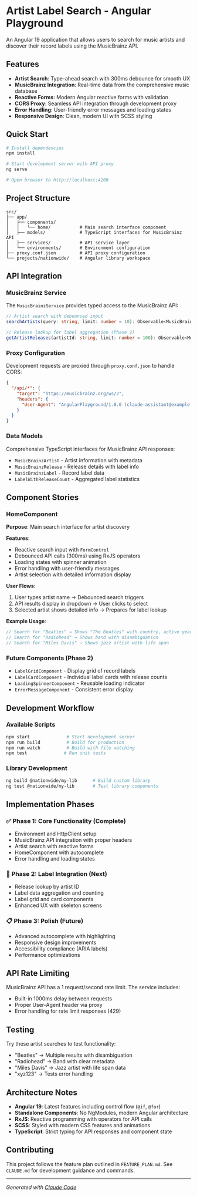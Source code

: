 # Artist Label Search - Angular Playground

An Angular 19 application that allows users to search for music artists and discover their record labels using the MusicBrainz API.

## Features

- **Artist Search**: Type-ahead search with 300ms debounce for smooth UX
- **MusicBrainz Integration**: Real-time data from the comprehensive music database
- **Reactive Forms**: Modern Angular reactive forms with validation
- **CORS Proxy**: Seamless API integration through development proxy
- **Error Handling**: User-friendly error messages and loading states
- **Responsive Design**: Clean, modern UI with SCSS styling

## Quick Start

```bash
# Install dependencies
npm install

# Start development server with API proxy
ng serve

# Open browser to http://localhost:4200
```

## Project Structure

```
src/
├── app/
│   ├── components/
│   │   └── home/           # Main search interface component
│   ├── models/             # TypeScript interfaces for MusicBrainz API
│   ├── services/           # API service layer
│   └── environments/       # Environment configuration
├── proxy.conf.json         # API proxy configuration
└── projects/nationwide/    # Angular library workspace
```

## API Integration

### MusicBrainz Service

The `MusicBrainzService` provides typed access to the MusicBrainz API:

```typescript
// Artist search with debounced input
searchArtists(query: string, limit: number = 10): Observable<MusicBrainzArtist[]>

// Release lookup for label aggregation (Phase 2)
getArtistReleases(artistId: string, limit: number = 100): Observable<MusicBrainzRelease[]>
```

### Proxy Configuration

Development requests are proxied through `proxy.conf.json` to handle CORS:

```json
{
  "/api/*": {
    "target": "https://musicbrainz.org/ws/2",
    "headers": {
      "User-Agent": "AngularPlayground/1.0.0 (claude-assistant@example.com)"
    }
  }
}
```

### Data Models

Comprehensive TypeScript interfaces for MusicBrainz API responses:

- `MusicBrainzArtist` - Artist information with metadata
- `MusicBrainzRelease` - Release details with label info
- `MusicBrainzLabel` - Record label data
- `LabelWithReleaseCount` - Aggregated label statistics

## Component Stories

### HomeComponent

**Purpose**: Main search interface for artist discovery

**Features**:
- Reactive search input with `FormControl`
- Debounced API calls (300ms) using RxJS operators
- Loading states with spinner animation
- Error handling with user-friendly messages
- Artist selection with detailed information display

**User Flows**:
1. User types artist name → Debounced search triggers
2. API results display in dropdown → User clicks to select
3. Selected artist shows detailed info → Prepares for label lookup

**Example Usage**:
```typescript
// Search for "Beatles" → Shows "The Beatles" with country, active years
// Search for "Radiohead" → Shows band with disambiguation
// Search for "Miles Davis" → Shows jazz artist with life span
```

### Future Components (Phase 2)

- `LabelGridComponent` - Display grid of record labels
- `LabelCardComponent` - Individual label cards with release counts
- `LoadingSpinnerComponent` - Reusable loading indicator
- `ErrorMessageComponent` - Consistent error display

## Development Workflow

### Available Scripts

```bash
npm start              # Start development server
npm run build          # Build for production
npm run watch          # Build with file watching
npm test              # Run unit tests
```

### Library Development

```bash
ng build @nationwide/my-lib      # Build custom library
ng test @nationwide/my-lib       # Test library components
```

## Implementation Phases

### ✅ Phase 1: Core Functionality (Complete)
- Environment and HttpClient setup
- MusicBrainz API integration with proper headers
- Artist search with reactive forms
- HomeComponent with autocomplete
- Error handling and loading states

### 🚧 Phase 2: Label Integration (Next)
- Release lookup by artist ID
- Label data aggregation and counting
- Label grid and card components
- Enhanced UX with skeleton screens

### 📋 Phase 3: Polish (Future)
- Advanced autocomplete with highlighting
- Responsive design improvements
- Accessibility compliance (ARIA labels)
- Performance optimizations

## API Rate Limiting

MusicBrainz API has a 1 request/second rate limit. The service includes:
- Built-in 1000ms delay between requests
- Proper User-Agent header via proxy
- Error handling for rate limit responses (429)

## Testing

Try these artist searches to test functionality:
- "Beatles" → Multiple results with disambiguation
- "Radiohead" → Band with clear metadata
- "Miles Davis" → Jazz artist with life span data
- "xyz123" → Tests error handling

## Architecture Notes

- **Angular 19**: Latest features including control flow (`@if`, `@for`)
- **Standalone Components**: No NgModules, modern Angular architecture  
- **RxJS**: Reactive programming with operators for API calls
- **SCSS**: Styled with modern CSS features and animations
- **TypeScript**: Strict typing for API responses and component state

## Contributing

This project follows the feature plan outlined in `FEATURE_PLAN.md`. See `CLAUDE.md` for development guidance and commands.

---

*Generated with [Claude Code](https://claude.ai/code)*
